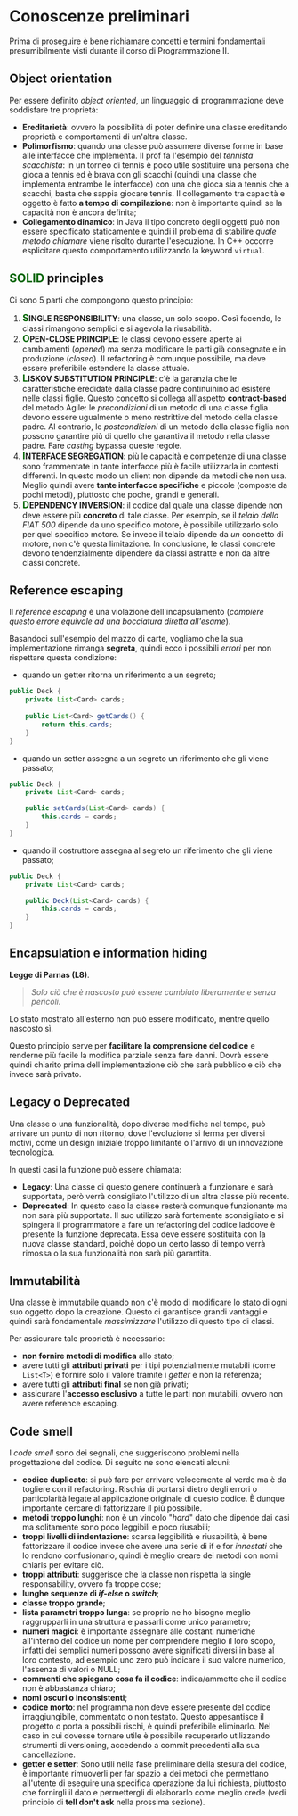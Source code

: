 # Conoscenze preliminari

Prima di proseguire è bene richiamare concetti e termini fondamentali presumibilmente visti durante il corso di Programmazione II.

## Object orientation

Per essere definito _object oriented_, un linguaggio di programmazione deve soddisfare tre proprietà:
- __Ereditarietà__: ovvero la possibilità di poter definire una classe ereditando proprietà e comportamenti di un'altra classe.
- __Polimorfismo__: quando una classe può assumere diverse forme in base alle interfacce che implementa. 
Il prof fa l'esempio del _tennista scacchista_: in un torneo di tennis è poco utile sostituire una persona che gioca a tennis ed è brava con gli scacchi (quindi una classe che implementa entrambe le interfacce) con una che gioca sia a tennis che a scacchi, basta che sappia giocare tennis.
Il collegamento tra capacità e oggetto è fatto __a tempo di compilazione__: non è importante quindi se la capacità non è ancora definita;
- __Collegamento dinamico__: in Java il tipo concreto degli oggetti può non essere specificato staticamente e quindi il problema di stabilire _quale metodo chiamare_ viene risolto durante l'esecuzione. 
In C++ occorre esplicitare questo comportamento utilizzando la keyword `virtual`.

## <a style="color: darkgreen">SOLID</a> principles

Ci sono 5 parti che compongono questo principio:
1. __<span style="color: darkgreen"><big>S</big></span>INGLE RESPONSIBILITY__: una classe, un solo scopo.
Così facendo, le classi rimangono semplici e si agevola la riusabilità.
2. __<span style="color: darkgreen"><big>O</big></span>PEN-CLOSE PRINCIPLE__:
le classi devono essere aperte ai cambiamenti (_opened_) ma senza modificare le parti già consegnate e in produzione (_closed_).
Il refactoring è comunque possibile, ma deve essere preferibile estendere la classe attuale.
3. __<span style="color: darkgreen"><big>L</big></span>ISKOV SUBSTITUTION PRINCIPLE__:
c'è la garanzia che le caratteristiche eredidate dalla classe padre continuinino ad esistere nelle classi figlie.
Questo concetto si collega all'aspetto __contract-based__ del metodo Agile: le _precondizioni_ di un metodo di una classe figlia devono essere ugualmente o meno restrittive del metodo della classe padre.
Al contrario, le _postcondizioni_ di un metodo della classe figlia non possono garantire più di quello che garantiva il metodo nella classe padre.
Fare _casting_ bypassa queste regole.
4. __<span style="color: darkgreen"><big>I</big></span>NTERFACE SEGREGATION__:
più le capacità e competenze di una classe sono frammentate in tante interfacce più è facile utilizzarla in contesti differenti.
In questo modo un client non dipende da metodi che non usa. 
Meglio quindi avere __tante interfacce specifiche__ e piccole (composte da pochi metodi), piuttosto che poche, grandi e generali. 
5. __<span style="color: darkgreen"><big>D</big></span>EPENDENCY INVERSION__:
il codice dal quale una classe dipende non deve essere più __concreto__ di tale classe.
Per esempio, se il _telaio della FIAT 500_ dipende da uno specifico motore, è possibile utilizzarlo solo per quel specifico motore.
Se invece il telaio dipende da _un_ concetto di motore, non c'è questa limitazione.
In conclusione, le classi concrete devono tendenzialmente dipendere da classi astratte e non da altre classi concrete.

## Reference escaping

Il _reference escaping_ è una violazione dell'incapsulamento (_compiere questo errore equivale ad una bocciatura diretta all'esame_).

Basandoci sull'esempio del mazzo di carte, vogliamo che la sua implementazione rimanga __segreta__, quindi ecco i possibili _errori_ per non rispettare questa condizione:

- quando un getter ritorna un riferimento a un segreto;
```java
public Deck {
    private List<Card> cards;
        
    public List<Card> getCards() {
        return this.cards;
    }
}
```
- quando un setter assegna a un segreto un riferimento che gli viene passato;
```java
public Deck {
    private List<Card> cards;

    public setCards(List<Card> cards) {
        this.cards = cards;
    }
}
```

- quando il costruttore assegna al segreto un riferimento che gli viene passato;
```java
public Deck {
    private List<Card> cards;

    public Deck(List<Card> cards) {
        this.cards = cards;
    }
}
```

## Encapsulation e information hiding

__Legge di Parnas (L8)__.
> _Solo ciò che è nascosto può essere cambiato liberamente e senza pericoli._

Lo stato mostrato all'esterno non può essere modificato, mentre quello nascosto sì.

Questo principio serve per __facilitare la comprensione del codice__ e renderne più facile la modifica parziale senza fare danni. Dovrà essere quindi chiarito prima dell'implementazione ciò che sarà pubblico e ciò che invece sarà privato.

## Legacy o Deprecated

Una classe o una funzionalità, dopo diverse modifiche nel tempo, può arrivare un punto di non ritorno, dove l'evoluzione si ferma per diversi motivi, come un design iniziale troppo limitante o l'arrivo di un innovazione tecnologica. 

In questi casi la funzione può essere chiamata:

- __Legacy__: Una classe di questo genere continuerà a funzionare e sarà supportata, però verrà consigliato l'utilizzo di un altra classe più recente.
- __Deprecated__: In questo caso la classe resterà comunque funzionante ma non sarà più supportata. Il suo utilizzo sarà fortemente sconsigliato e si spingerà il programmatore a fare un refactoring del codice laddove è presente la funzione deprecata.
Essa deve essere sostituita con la nuova classe standard, poichè dopo un certo lasso di tempo verrà rimossa o la sua funzionalità non sarà più garantita.

## Immutabilità

Una classe è immutabile quando non c'è modo di modificare lo stato di ogni suo oggetto dopo la creazione. 
Questo ci garantisce grandi vantaggi e quindi sarà fondamentale _massimizzare_ l'utilizzo di questo tipo di classi.

Per assicurare tale proprietà è necessario:
- __non fornire metodi di modifica__ allo stato;
- avere tutti gli __attributi privati__ per i tipi potenzialmente mutabili (come `List<T>`) e fornire solo il valore tramite i _getter_ e non la referenza;
- avere tutti gli __attributi final__ se non già privati;
- assicurare l'__accesso esclusivo__ a tutte le parti non mutabili, ovvero non avere reference escaping.

## Code smell

I _code smell_ sono dei segnali, che suggeriscono problemi nella progettazione del codice. 
Di seguito ne sono elencati alcuni:
- __codice duplicato__: si può fare per arrivare velocemente al verde ma è da togliere con il refactoring. Rischia di portarsi dietro degli errori o particolarità legate al applicazione originale di questo codice. È dunque importante cercare di fattorizzare il più possibile.
- __metodi troppo lunghi__: non è un vincolo "_hard_" dato che dipende dai casi ma  solitamente sono poco leggibili e poco riusabili;
- __troppi livelli di indentazione__: scarsa leggibilità e riusabilità, è bene fattorizzare il codice invece che avere una serie di if e for _innestati_ che lo rendono confusionario, quindi è meglio creare dei metodi con nomi chiaris per evitare ciò.
- __troppi attributi__: suggerisce che la classe non rispetta la single responsability, ovvero fa troppe cose;
- __lunghe sequenze di _if-else_ o _switch___;
- __classe troppo grande__;
- __lista parametri troppo lunga__: se proprio ne ho bisogno meglio raggrupparli in una struttura e passarli come unico parametro;
- __numeri magici__: è importante assegnare alle costanti numeriche all'interno del codice un nome per comprendere meglio il loro scopo, infatti dei semplici numeri possono avere significati diversi in base al loro contesto, ad esempio uno zero può indicare il suo valore numerico, l'assenza di valori o NULL;
- __commenti che spiegano cosa fa il codice__: indica/ammette che il codice non è abbastanza chiaro;
- __nomi oscuri o inconsistenti__;
- __codice morto__: nel programma non deve essere presente del codice irraggiungibile, commentato o non testato. 
Questo appesantisce il progetto o porta a possibili rischi, è quindi preferibile eliminarlo.
Nel caso in cui dovesse tornare utile è possibile recuperarlo utilizzando strumenti di versioning, accedendo a commit precedenti alla sua cancellazione.
- __getter e setter__: Sono utili nella fase preliminare della stesura del codice, è importante rimuoverli per far spazio a dei metodi che permettano all'utente di eseguire una specifica operazione da lui richiesta, piuttosto che fornirgli il dato e permettergli di elaborarlo come meglio crede (vedi principio di __tell don't ask__ nella prossima sezione).
